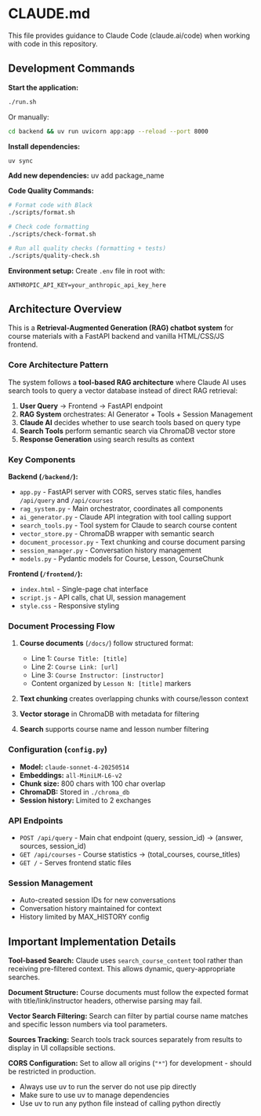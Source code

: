 # CLAUDE.md

This file provides guidance to Claude Code (claude.ai/code) when working with code in this repository.

## Development Commands

**Start the application:**
```bash
./run.sh
```
Or manually:
```bash
cd backend && uv run uvicorn app:app --reload --port 8000
```

**Install dependencies:**
```bash
uv sync
```

**Add new dependencies:**
uv add package_name

**Code Quality Commands:**
```bash
# Format code with Black
./scripts/format.sh

# Check code formatting
./scripts/check-format.sh

# Run all quality checks (formatting + tests)
./scripts/quality-check.sh
```

**Environment setup:**
Create `.env` file in root with:
```
ANTHROPIC_API_KEY=your_anthropic_api_key_here
```

## Architecture Overview

This is a **Retrieval-Augmented Generation (RAG) chatbot system** for course materials with a FastAPI backend and vanilla HTML/CSS/JS frontend.

### Core Architecture Pattern
The system follows a **tool-based RAG architecture** where Claude AI uses search tools to query a vector database instead of direct RAG retrieval:

1. **User Query** → Frontend → FastAPI endpoint
2. **RAG System** orchestrates: AI Generator + Tools + Session Management  
3. **Claude AI** decides whether to use search tools based on query type
4. **Search Tools** perform semantic search via ChromaDB vector store
5. **Response Generation** using search results as context

### Key Components

**Backend (`/backend/`):**
- `app.py` - FastAPI server with CORS, serves static files, handles `/api/query` and `/api/courses`
- `rag_system.py` - Main orchestrator, coordinates all components
- `ai_generator.py` - Claude API integration with tool calling support
- `search_tools.py` - Tool system for Claude to search course content
- `vector_store.py` - ChromaDB wrapper with semantic search
- `document_processor.py` - Text chunking and course document parsing
- `session_manager.py` - Conversation history management
- `models.py` - Pydantic models for Course, Lesson, CourseChunk

**Frontend (`/frontend/`):**
- `index.html` - Single-page chat interface
- `script.js` - API calls, chat UI, session management
- `style.css` - Responsive styling

### Document Processing Flow
1. **Course documents** (`/docs/`) follow structured format:
   - Line 1: `Course Title: [title]`
   - Line 2: `Course Link: [url]` 
   - Line 3: `Course Instructor: [instructor]`
   - Content organized by `Lesson N: [title]` markers

2. **Text chunking** creates overlapping chunks with course/lesson context
3. **Vector storage** in ChromaDB with metadata for filtering
4. **Search** supports course name and lesson number filtering

### Configuration (`config.py`)
- **Model:** `claude-sonnet-4-20250514` 
- **Embeddings:** `all-MiniLM-L6-v2`
- **Chunk size:** 800 chars with 100 char overlap
- **ChromaDB:** Stored in `./chroma_db`
- **Session history:** Limited to 2 exchanges

### API Endpoints
- `POST /api/query` - Main chat endpoint (query, session_id) → (answer, sources, session_id)
- `GET /api/courses` - Course statistics → (total_courses, course_titles)
- `GET /` - Serves frontend static files

### Session Management
- Auto-created session IDs for new conversations
- Conversation history maintained for context
- History limited by MAX_HISTORY config

## Important Implementation Details

**Tool-based Search:** Claude uses `search_course_content` tool rather than receiving pre-filtered context. This allows dynamic, query-appropriate searches.

**Document Structure:** Course documents must follow the expected format with title/link/instructor headers, otherwise parsing may fail.

**Vector Search Filtering:** Search can filter by partial course name matches and specific lesson numbers via tool parameters.

**Sources Tracking:** Search tools track sources separately from results to display in UI collapsible sections.

**CORS Configuration:** Set to allow all origins (`"*"`) for development - should be restricted in production.

- Always use uv to run the server do not use pip directly
- Make sure to use uv to manage dependencies
- Use uv to run any python file instead of calling python directly